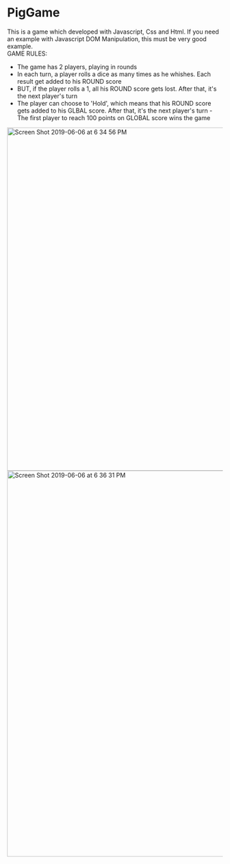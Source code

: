 # PigGame
This is a game which developed with Javascript, Css and Html. If you need an example with Javascript DOM Manipulation, this must be very good example.  
GAME RULES:  
- The game has 2 players, playing in rounds 
- In each turn, a player rolls a dice as many times as he whishes. Each result get added to his ROUND score 
- BUT, if the player rolls a 1, all his ROUND score gets lost. After that, it's the next player's turn 
- The player can choose to 'Hold', which means that his ROUND score gets added to his GLBAL score. After that, it's the next player's turn - The first player to reach 100 points on GLOBAL score wins the game  
<img width="800" alt="Screen Shot 2019-06-06 at 6 34 56 PM" src="https://user-images.githubusercontent.com/47479239/59046645-08bdd100-888b-11e9-9b3d-0e10df0a89e5.png">
<img width="900" alt="Screen Shot 2019-06-06 at 6 36 31 PM" src="https://user-images.githubusercontent.com/47479239/59046648-0a879480-888b-11e9-9df3-223591426d59.png">

